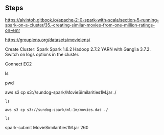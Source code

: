 ## Steps

https://alvintoh.gitbook.io/apache-2-0-spark-with-scala/section-5-running-spark-on-a-cluster/35.-creating-similar-movies-from-one-million-ratings-on-emr

https://grouplens.org/datasets/movielens/

Create Cluster:  Spark Spark 1.6.2 Hadoop 2.7.2 YARN with Ganglia 3.7.2.  Switch on logs options in the cluster.


Connect EC2 

  ls

  pwd

  aws s3 cp s3://sundog-spark/MovieSimilarities1M.jar ./

    ls

    aws s3 cp s3://sundog-spark/ml-1m/movies.dat ./

    ls

  spark-submit MovieSimilarities1M.jar 260